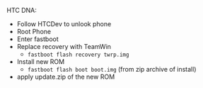 HTC DNA:

* Follow HTCDev to unlook phone
* Root Phone
* Enter fastboot
* Replace recovery with TeamWin
	* `fastboot flash recovery twrp.img`
* Install new ROM
	* `fastboot flash boot boot.img` (from zip archive of install)
* apply update.zip of the new ROM

